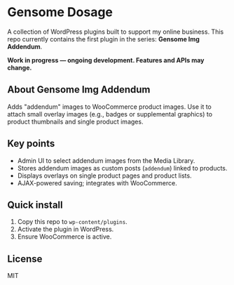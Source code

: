 # Gensome Dosage

A collection of WordPress plugins built to support my online business. This repo currently contains the first plugin in the series: **Gensome Img Addendum**.

**Work in progress — ongoing development. Features and APIs may change.**

## About Gensome Img Addendum
Adds "addendum" images to WooCommerce product images. Use it to attach small overlay images (e.g., badges or supplemental graphics) to product thumbnails and single product images.

## Key points
- Admin UI to select addendum images from the Media Library.
- Stores addendum images as custom posts (`addendum`) linked to products.
- Displays overlays on single product pages and product lists.
- AJAX-powered saving; integrates with WooCommerce.

## Quick install
1. Copy this repo to `wp-content/plugins`.
2. Activate the plugin in WordPress.
3. Ensure WooCommerce is active.

## License
MIT